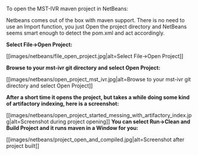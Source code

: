 To open the MST-IVR maven project in NetBeans:
<P>
Netbeans comes out of the box with maven support. There is no need to use an Import function, you just Open the project directory and NetBeans seems smart enough to detect the pom.xml and act accordingly.
<P>
<B>Select File->Open Project:</B><br/>
<P>
[[images/netbeans/file_open_project.jpg|alt=Select File->Open Project]]
<P>
<B>Browse to your mst-ivr git directory and select Open Project:</B><br/>
<P>
[[images/netbeans/open_project_mst_ivr.jpg|alt=Browse to your mst-ivr git directory and select Open Project]]
<P>
<B>After a short time it opens the project, but takes a while doing some kind of artifactory indexing, here is a screenshot:</B><br/>
<P>
[[images/netbeans/open_project_started_messing_with_artifactory_index.jpg|alt=Screenshot during project opening]]
<B>You can select Run->Clean and Build Project and it runs maven in a Window for you:</B><br/>
<P>
[[images/netbeans/project_open_and_compiled.jpg|alt=Screenshot after project built]]

